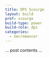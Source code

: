 ```yaml
---
title: DPS Scourge
layout: build
prof: scourge
build-type: power
build-role: dps
categories:
  - necromancer
---
```


… post contents …